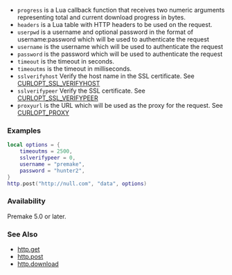  * `progress` is a Lua callback function that receives two numeric arguments representing total and current download progress in bytes. 
 * `headers` is a Lua table with HTTP headers to be used on the request.
 * `userpwd` is a username and optional password in the format of username:password which will be used to authenticate the request
 * `username` is the username which will be used to authenticate the request
 * `password` is the password which will be used to authenticate the request
 * `timeout` is the timeout in seconds.
 * `timeoutms` is the timeout in milliseconds.
 * `sslverifyhost` Verify the host name in the SSL certificate. See [CURLOPT_SSL_VERIFYHOST](https://curl.haxx.se/libcurl/c/CURLOPT_SSL_VERIFYHOST.html)
 * `sslverifypeer` Verify the SSL certificate. See [CURLOPT_SSL_VERIFYPEER](https://curl.haxx.se/libcurl/c/CURLOPT_SSL_VERIFYPEER.html)
 * `proxyurl` is the URL which will be used as the proxy for the request. See [CURLOPT_PROXY](https://curl.haxx.se/libcurl/c/CURLOPT_PROXY.html)


### Examples ###

```lua
local options = {
    timeoutms = 2500,
    sslverifypeer = 0,
    username = "premake",
    password = "hunter2",
}
http.post("http://null.com", "data", options)
```

### Availability ###

Premake 5.0 or later.

### See Also ###

* [http.get](http.get.md)
* [http.post](http.post.md)
* [http.download](http.download.md)